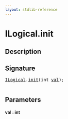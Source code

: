 ```yaml
---
layout: stdlib-reference
---
```


# ILogical\.init

## Description





## Signature 

<pre>
<a href="../interfaces/ilogical-01/index" class="code_type">ILogical</a>.<a href="init">init</a>(<span class="code_keyword">int</span> <a href="init#decl-val" class="code_param">val</a>);

</pre>

## Parameters

####  <a id="decl-val"></a>val  : int

